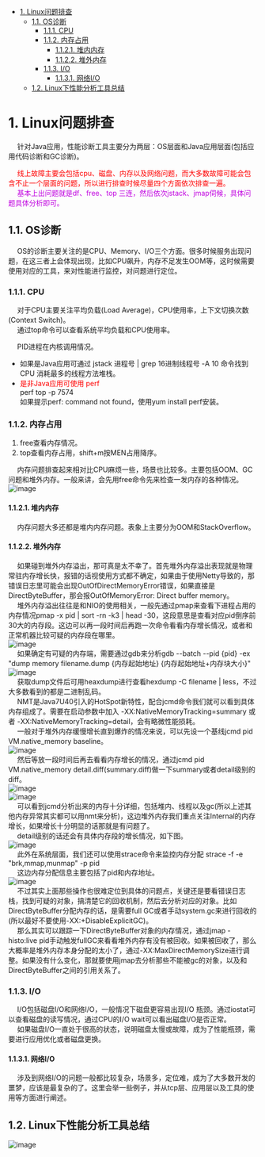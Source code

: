 
<!-- TOC -->

- [1. Linux问题排查](#1-linux问题排查)
    - [1.1. OS诊断](#11-os诊断)
        - [1.1.1. CPU](#111-cpu)
        - [1.1.2. 内存占用](#112-内存占用)
            - [1.1.2.1. 堆内内存](#1121-堆内内存)
            - [1.1.2.2. 堆外内存](#1122-堆外内存)
        - [1.1.3. I/O](#113-io)
            - [1.1.3.1. 网络I/O](#1131-网络io)
    - [1.2. Linux下性能分析工具总结](#12-linux下性能分析工具总结)

<!-- /TOC -->


# 1. Linux问题排查
<!--

故障
 为你总结了N个真实线上故障，从容应对面试官！ 
 https://mp.weixin.qq.com/s?__biz=Mzg4MDYyNTQwOQ==&mid=2247492020&idx=1&sn=7af64bd9c35161717b64b57c93f9d924&source=41#wechat_redirect

------------------

Java后端线上问题排查常用命令收藏 
https://mp.weixin.qq.com/s/48Z_niFVb2AVk2zDWkK-WA

Linux 服务器 CPU 详细信息查看、物理 CPU 以及逻辑 CPU 
https://mp.weixin.qq.com/s/nPRjExUQiSguas9-GNSaag


JAVA 线上故障排查完整套路
https://mp.weixin.qq.com/s/aqvXXdrJyslXuhXE6IqYfw
能说几个常见的Linux性能调优命令吗能说几个常见的Linux性能调优命令吗
https://mp.weixin.qq.com/s/FlRdH3ejNE2VybBMeyiFHg

面试官：生产服务器变慢了，你能谈谈诊断思路吗 
https://mp.weixin.qq.com/s/wXeHrdoEAmLApeC497Sk3w

JAVA 线上故障排查完整套路，从 CPU、磁盘、内存、网络、GC 一条龙！ 
https://mp.weixin.qq.com/s/aqvXXdrJyslXuhXE6IqYfw

一整套线上故障排查技巧
https://mp.weixin.qq.com/s/znVGpJhtA52UKiekHWqD3w
 这些排查内存问题的命令，你用过多少？ 
 https://mp.weixin.qq.com/s/1mdFnmHXLK3j5x75ecdx1Q

 Java后端线上问题排查常用命令收藏 
https://mp.weixin.qq.com/s/WJG9PU6c8wYcbFViW_lZtw

 JAVA线上故障排查全套路 
https://mp.weixin.qq.com/s/PReXs-_O1EFgAl7eNcfkmQ
Java调优
https://mp.weixin.qq.com/s/uUvzpkaZFXR_KH4ZYwcppg

-->

&emsp; 针对Java应用，性能诊断工具主要分为两层：OS层面和Java应用层面(包括应用代码诊断和GC诊断)。  

&emsp; <font color = "red">线上故障主要会包括cpu、磁盘、内存以及网络问题，而大多数故障可能会包含不止一个层面的问题，所以进行排查时候尽量四个方面依次排查一遍。</font>  
&emsp; <font color = "clime">基本上出问题就是df、free、top 三连，然后依次jstack、jmap伺候，具体问题具体分析即可。</font>  

## 1.1. OS诊断  
<!-- 
https://www.linuxidc.com/Linux/2020-05/163174.htm
-->  
&emsp; OS的诊断主要关注的是CPU、Memory、I/O三个方面。很多时候服务出现问题，在这三者上会体现出现，比如CPU飙升，内存不足发生OOM等，这时候需要使用对应的工具，来对性能进行监控，对问题进行定位。  

### 1.1.1. CPU  
<!-- 
一般来讲我们首先会排查cpu方面的问题。cpu异常往往还是比较好定位的。原因包括业务逻辑问题(死循环)、频繁gc以及上下文切换过多。而最常见的往往是业务逻辑(或者框架逻辑)导致的，可以使用jstack来分析对应的堆栈情况。
-->

&emsp; 对于CPU主要关注平均负载(Load Average)，CPU使用率，上下文切换次数(Context Switch)。  
&emsp; 通过top命令可以查看系统平均负载和CPU使用率。  

&emsp; PID进程在内核调用情况。  
* 如果是Java应用可通过 jstack 进程号 | grep 16进制线程号 -A 10 命令找到 CPU 消耗最多的线程方法堆栈。
* <font color = "red">是非Java应用可使用 perf</font>  
    perf top -p 7574  
    如果提示perf: command not found，使用yum install perf安装。

### 1.1.2. 内存占用  

1. free查看内存情况。
2. top查看内存占用，shift+m按MEN占用降序。

&emsp; 内存问题排查起来相对比CPU麻烦一些，场景也比较多。主要包括OOM、GC问题和堆外内存。一般来讲，会先用free命令先来检查一发内存的各种情况。  
![image](http://182.92.69.8:8081/img/java/JVM/JVM-82.png)  

#### 1.1.2.1. 堆内内存

&emsp; 内存问题大多还都是堆内内存问题。表象上主要分为OOM和StackOverflow。  

#### 1.1.2.2. 堆外内存  
&emsp; 如果碰到堆外内存溢出，那可真是太不幸了。首先堆外内存溢出表现就是物理常驻内存增长快，报错的话视使用方式都不确定，如果由于使用Netty导致的，那错误日志里可能会出现OutOfDirectMemoryError错误，如果直接是DirectByteBuffer，那会报OutOfMemoryError: Direct buffer memory。  
&emsp; 堆外内存溢出往往是和NIO的使用相关，一般先通过pmap来查看下进程占用的内存情况pmap -x pid | sort -rn -k3 | head -30，这段意思是查看对应pid倒序前30大的内存段。这边可以再一段时间后再跑一次命令看看内存增长情况，或者和正常机器比较可疑的内存段在哪里。  
![image](http://182.92.69.8:8081/img/java/JVM/JVM-83.png)  
&emsp; 如果确定有可疑的内存端，需要通过gdb来分析gdb --batch --pid {pid} -ex "dump memory filename.dump {内存起始地址} {内存起始地址+内存块大小}"  
![image](http://182.92.69.8:8081/img/java/JVM/JVM-84.png)  
&emsp; 获取dump文件后可用heaxdump进行查看hexdump -C filename | less，不过大多数看到的都是二进制乱码。  
&emsp; NMT是Java7U40引入的HotSpot新特性，配合jcmd命令我们就可以看到具体内存组成了。需要在启动参数中加入 -XX:NativeMemoryTracking=summary 或者 -XX:NativeMemoryTracking=detail，会有略微性能损耗。  
&emsp; 一般对于堆外内存缓慢增长直到爆炸的情况来说，可以先设一个基线jcmd pid VM.native_memory baseline。  
![image](http://182.92.69.8:8081/img/java/JVM/JVM-85.png)  
&emsp; 然后等放一段时间后再去看看内存增长的情况，通过jcmd pid VM.native_memory detail.diff(summary.diff)做一下summary或者detail级别的diff。  
![image](http://182.92.69.8:8081/img/java/JVM/JVM-86.png)  
![image](http://182.92.69.8:8081/img/java/JVM/JVM-87.png)  
&emsp; 可以看到jcmd分析出来的内存十分详细，包括堆内、线程以及gc(所以上述其他内存异常其实都可以用nmt来分析)，这边堆外内存我们重点关注Internal的内存增长，如果增长十分明显的话那就是有问题了。  
&emsp; detail级别的话还会有具体内存段的增长情况，如下图。  
![image](http://182.92.69.8:8081/img/java/JVM/JVM-88.png)  
&emsp; 此外在系统层面，我们还可以使用strace命令来监控内存分配 strace -f -e "brk,mmap,munmap" -p pid  
&emsp; 这边内存分配信息主要包括了pid和内存地址。  
![image](http://182.92.69.8:8081/img/java/JVM/JVM-89.png)  
&emsp; 不过其实上面那些操作也很难定位到具体的问题点，关键还是要看错误日志栈，找到可疑的对象，搞清楚它的回收机制，然后去分析对应的对象。比如DirectByteBuffer分配内存的话，是需要full GC或者手动system.gc来进行回收的(所以最好不要使用-XX:+DisableExplicitGC)。  
&emsp; 那么其实可以跟踪一下DirectByteBuffer对象的内存情况，通过jmap -histo:live pid手动触发fullGC来看看堆外内存有没有被回收。如果被回收了，那么大概率是堆外内存本身分配的太小了，通过-XX:MaxDirectMemorySize进行调整。如果没有什么变化，那就要使用jmap去分析那些不能被gc的对象，以及和DirectByteBuffer之间的引用关系了。  

### 1.1.3. I/O  
&emsp; I/O包括磁盘I/O和网络I/O，一般情况下磁盘更容易出现I/O 瓶颈。通过iostat可以查看磁盘的读写情况，通过CPU的I/O wait可以看出磁盘I/O是否正常。  
&emsp; 如果磁盘I/O一直处于很高的状态，说明磁盘太慢或故障，成为了性能瓶颈，需要进行应用优化或者磁盘更换。  

#### 1.1.3.1. 网络I/O
&emsp; 涉及到网络I/O的问题一般都比较复杂，场景多，定位难，成为了大多数开发的噩梦，应该是最复杂的了。这里会举一些例子，并从tcp层、应用层以及工具的使用等方面进行阐述。  

## 1.2. Linux下性能分析工具总结  
![image](http://182.92.69.8:8081/img/Linux/Linux/linux-1.png) 

